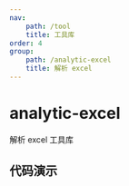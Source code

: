 ```yaml
---
nav:
    path: /tool
    title: 工具库
order: 4
group:
    path: /analytic-excel
    title: 解析 excel
---
```


# analytic-excel

解析 excel 工具库

## 代码演示

<code src="../demo/index.tsx"></code>
